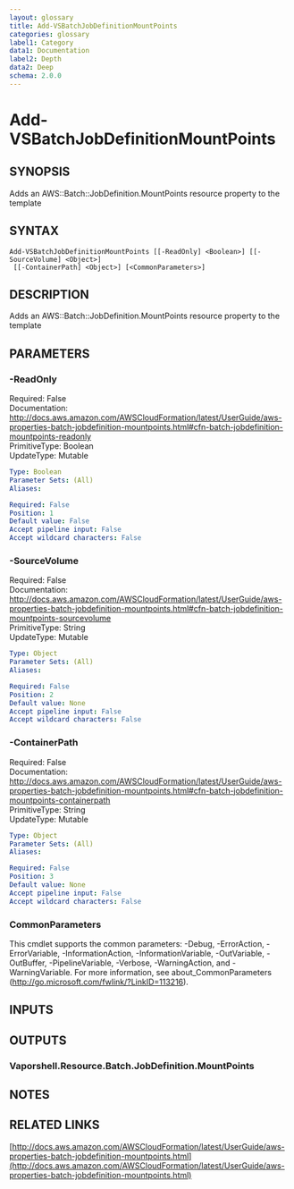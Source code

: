 ```yaml
---
layout: glossary
title: Add-VSBatchJobDefinitionMountPoints
categories: glossary
label1: Category
data1: Documentation
label2: Depth
data2: Deep
schema: 2.0.0
---
```


# Add-VSBatchJobDefinitionMountPoints

## SYNOPSIS
Adds an AWS::Batch::JobDefinition.MountPoints resource property to the template

## SYNTAX

```
Add-VSBatchJobDefinitionMountPoints [[-ReadOnly] <Boolean>] [[-SourceVolume] <Object>]
 [[-ContainerPath] <Object>] [<CommonParameters>]
```

## DESCRIPTION
Adds an AWS::Batch::JobDefinition.MountPoints resource property to the template

## PARAMETERS

### -ReadOnly
Required: False    
Documentation: http://docs.aws.amazon.com/AWSCloudFormation/latest/UserGuide/aws-properties-batch-jobdefinition-mountpoints.html#cfn-batch-jobdefinition-mountpoints-readonly    
PrimitiveType: Boolean    
UpdateType: Mutable

```yaml
Type: Boolean
Parameter Sets: (All)
Aliases:

Required: False
Position: 1
Default value: False
Accept pipeline input: False
Accept wildcard characters: False
```

### -SourceVolume
Required: False    
Documentation: http://docs.aws.amazon.com/AWSCloudFormation/latest/UserGuide/aws-properties-batch-jobdefinition-mountpoints.html#cfn-batch-jobdefinition-mountpoints-sourcevolume    
PrimitiveType: String    
UpdateType: Mutable

```yaml
Type: Object
Parameter Sets: (All)
Aliases:

Required: False
Position: 2
Default value: None
Accept pipeline input: False
Accept wildcard characters: False
```

### -ContainerPath
Required: False    
Documentation: http://docs.aws.amazon.com/AWSCloudFormation/latest/UserGuide/aws-properties-batch-jobdefinition-mountpoints.html#cfn-batch-jobdefinition-mountpoints-containerpath    
PrimitiveType: String    
UpdateType: Mutable

```yaml
Type: Object
Parameter Sets: (All)
Aliases:

Required: False
Position: 3
Default value: None
Accept pipeline input: False
Accept wildcard characters: False
```

### CommonParameters
This cmdlet supports the common parameters: -Debug, -ErrorAction, -ErrorVariable, -InformationAction, -InformationVariable, -OutVariable, -OutBuffer, -PipelineVariable, -Verbose, -WarningAction, and -WarningVariable.
For more information, see about_CommonParameters (http://go.microsoft.com/fwlink/?LinkID=113216).

## INPUTS

## OUTPUTS

### Vaporshell.Resource.Batch.JobDefinition.MountPoints

## NOTES

## RELATED LINKS

[http://docs.aws.amazon.com/AWSCloudFormation/latest/UserGuide/aws-properties-batch-jobdefinition-mountpoints.html](http://docs.aws.amazon.com/AWSCloudFormation/latest/UserGuide/aws-properties-batch-jobdefinition-mountpoints.html)

